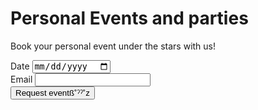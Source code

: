 <!DOCTYPE html>
<html lang="en">
<head>
    <meta charset="UTF-8">
    <meta name="viewport" content="width=device-width, initial-scale=1.0">
    <title>Personal Events with cosmic adventures</title>
    <link href="https://cdn.jsdelivr.net/npm/tailwindcss@2.2.19/dist/tailwind.min.css" rel="stylesheet">
</head>
<body class="bg-gray-100">
    <div class="container mx-auto py-8">
        <h1 class="text-3xl font-bold text-center mb-8">Personal Events and parties</h1>
        <p class="text-lg text-center mb-6">Book your personal event under the stars with us!</p>
        <div class="max-w-md mx-auto bg-white rounded-lg shadow-md p-8">
            <form action="#" method="POST">
                <div class="mb-4">
                    <label for="date" class="block text-sm font-semibold mb-2">Date</label>
                    <input type="date" id="date" name="date" class="w-full px-4 py-2 rounded-lg border border-gray-300 focus:outline-none focus:border-purple-500">
                </div>
                <div class="mb-4">
                    <label for="email" class="block text-sm font-semibold mb-2">Email</label>
                    <input type="email" id="email" name="email" class="w-full px-4 py-2 rounded-lg border border-gray-300 focus:outline-none focus:border-purple-500">
                </div>
                <div class="text-center">
                    <button type="submit" class="bg-purple-500 text-white px-4 py-2 rounded-lg hover:bg-purple-600 focus:outline-none focus:bg-purple-600">Request eventß˚ˀˀ˚z</button>
                </div>
            </form>
        </div>
    </div>
</body>
</html>
